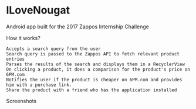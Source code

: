 # ILoveNougat

Android app built for the 2017 Zappos Internship Challenge

How it works?

    Accepts a search query from the user
    Search query is passed to the Zappos API to fetch relevant product entries
    Parses the results of the search and displays them in a RecyclerView
    On clicking a product, it does a comparison for the product's price on 6PM.com
    Notifies the user if the product is cheaper on 6PM.com and provides him with a purchase link.
    Share the product with a friend who has the application installed

Screenshots


